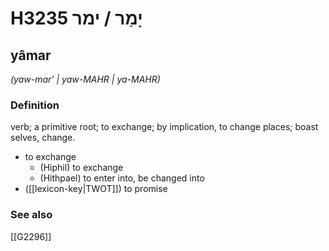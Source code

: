 # H3235 יָמַר / ימר

## yâmar

_(yaw-mar' | yaw-MAHR | ya-MAHR)_

### Definition

verb; a primitive root; to exchange; by implication, to change places; boast selves, change.

- to exchange
    - (Hiphil) to exchange
    - (Hithpael) to enter into, be changed into
- ([[lexicon-key|TWOT]]) to promise
### See also

[[G2296]]

